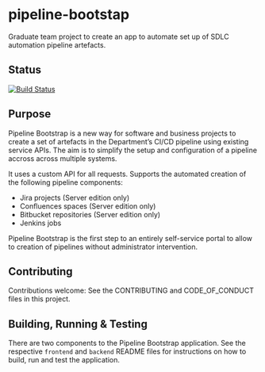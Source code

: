 # pipeline-bootstap

Graduate team project to create an app to automate set up of SDLC automation pipeline artefacts.

## Status

[![Build Status](https://travis-ci.com/BorderTech/pipeline-bootstap.svg?branch=master)](https://travis-ci.com/BorderTech/pipeline-bootstap)

## Purpose

Pipeline Bootstrap is a new way for software and business projects to create a set of artefacts in the Department’s CI/CD pipeline using existing service APIs. The aim is to simplify the setup and configuration of a pipeline accross across multiple systems.

It uses a custom API for all requests. Supports the automated creation of the following pipeline components:

-   Jira projects (Server edition only)
-   Confluences spaces (Server edition only)
-   Bitbucket repositories (Server edition only)
-   Jenkins jobs

Pipeline Bootstrap is the first step to an entirely self-service portal to allow to creation of pipelines without administrator intervention.

## Contributing

Contributions welcome: See the CONTRIBUTING and CODE_OF_CONDUCT files in this project.

## Building, Running & Testing

There are two components to the Pipeline Bootstrap application. See the respective `frontend` and `backend` README files for instructions on how to build, run and test the application.
